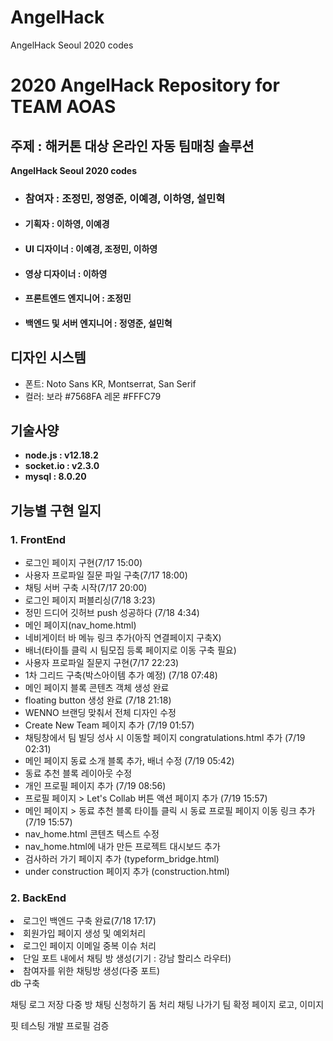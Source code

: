 # AngelHack
AngelHack Seoul 2020 codes<br>

<h1>2020 AngelHack Repository for TEAM AOAS</h1>
<h2>주제 : 해커톤 대상 온라인 자동 팀매칭 솔루션</h2>
<b>AngelHack Seoul 2020 codes</b>
<ul>
  <li><h3>참여자 : 조정민, 정영준, 이예경, 이하영, 설민혁</h3></li>
  <li><h4>기획자 : 이하영, 이예경</h4></li>
  <li><h4>UI 디자이너 : 이예경, 조정민, 이하영 </h4></li>
  <li><h4>영상 디자이너 : 이하영 </h4></li>
  <li><h4>프론트엔드 엔지니어 : 조정민</h4></li>
  <li><h4>백엔드 및 서버 엔지니어 : 정영준, 설민혁</h4></li>
</ul>
<h2>디자인 시스템<br></h2>
<ul>
  <li>폰트: Noto Sans KR, Montserrat, San Serif</li>
  <li>컬러: 보라 #7568FA 레몬 #FFFC79</li>
</ul>
<h2>기술사양<br></h2>
<ul>
  <li><b>node.js : v12.18.2<br>
  <li>socket.io : v2.3.0<br>
    <li>mysql : 8.0.20<br></b></li>
</ul>
<h2>기능별 구현 일지</h2>
<h3> <b>1. FrontEnd</b> </h3>
<ul>
  <li>로그인 페이지 구현(7/17 15:00)<br></li>
  <li>사용자 프로파일 질문 파일 구축(7/17 18:00)<br></li>
  <li>채팅 서버 구축 시작(7/17 20:00)<br></li>
  <li>로그인 페이지 퍼블리싱(7/18 3:23)<br></li>
  <li>정민 드디어 깃허브 push 성공하다 (7/18 4:34)<br></li>
  <li>메인 페이지(nav_home.html)<br></li>
  <li>네비게이터 바 메뉴 링크 추가(아직 연결페이지 구축X) <br></li>
  <li>배너(타이틀 클릭 시 팀모집 등록 페이지로 이동 구축 필요)<br></li>
  <li>사용자 프로파일 질문지 구현(7/17 22:23)<br></li>
  <li>1차 그리드 구축(박스아이템 추가 예정) (7/18 07:48)<br></li>
  <li>메인 페이지 블록 콘텐츠 객체 생성 완료</li>
  <li>floating button 생성 완료 (7/18 21:18)<br></li>
  <li>WENNO 브랜딩 맞춰서 전체 디자인 수정<br></li>
  <li>Create New Team 페이지 추가 (7/19 01:57)<br></li>
  <li>채팅창에서 팀 빌딩 성사 시 이동할 페이지 congratulations.html 추가 (7/19 02:31)<br></li>
  <li>메인 페이지 동료 소개 블록 추가, 배너 수정 (7/19 05:42)<br></li>
  <li>동료 추천 블록 레이아웃 수정<br></li>
  <li>개인 프로필 페이지 추가 (7/19 08:56)<br></li>
  <li>프로필 페이지 > Let's Collab 버튼 액션 페이지 추가 (7/19 15:57)<br></li>
  <li>메인 페이지 > 동료 추천 블록 타이틀 클릭 시 동료 프로필 페이지 이동 링크 추가 (7/19 15:57)<br></li>
  <li>nav_home.html 콘텐츠 텍스트 수정<br></li>
  <li> nav_home.html에 내가 만든 프로젝트 대시보드 추가<br></li>
  <li>검사하러 가기 페이지 추가 (typeform_bridge.html)<br></li>
  <li>under construction 페이지 추가 (construction.html)<br></li>
  
</ul>

<h3> 2. BackEnd </h3>
<li>로그인 백엔드 구축 완료(7/18 17:17)<br></li>
<li>회원가입 페이지 생성 및 예외처리 <br></li>
<li>로그인 페이지 이메일 중복 이슈 처리 <br></li>
<li>단일 포트 내에서 채팅 방 생성(기기 : 강남 할리스 라우터)<br></li>
<li>참여자를 위한 채팅방 생성(다중 포트)</li>
db 구축


채팅 로그 저장
다중 방
채팅 신청하기
돔 처리
채팅 나가기
팀 확정 페이지
로고, 이미지 


핏 테스팅
개발
프로필 검증 
